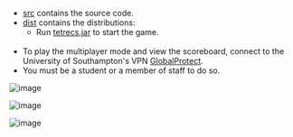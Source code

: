 - [src](src) contains the source code. 
- [dist](dist) contains the distributions:
  - Run [tetrecs.jar](dist/tetrecs.jar) to start the game. <br><br>
- To play the multiplayer mode and view the scoreboard, connect to the University of Southampton's VPN [GlobalProtect](https://knowledgenow.soton.ac.uk/Articles/KB0011610). 
- You must be a student or a member of staff to do so.

![image](https://github.com/user-attachments/assets/64a089c6-7466-42ac-8133-5eebe87a4e13)

![image](https://github.com/user-attachments/assets/468f2a63-3aff-46c2-8430-6757888e1747)

![image](https://github.com/user-attachments/assets/0a770a91-df9d-4170-a041-3820217076c3)
